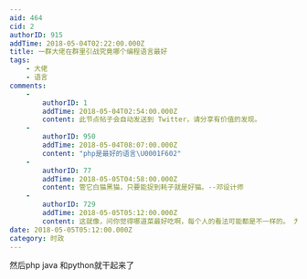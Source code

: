 ```yaml
---
aid: 464
cid: 2
authorID: 915
addTime: 2018-05-04T02:22:00.000Z
title: 一群大佬在群里引战究竟哪个编程语言最好
tags:
    - 大佬
    - 语言
comments:
    -
        authorID: 1
        addTime: 2018-05-04T02:54:00.000Z
        content: 此节点帖子会自动发送到 Twitter，请分享有价值的发现。
    -
        authorID: 950
        addTime: 2018-05-04T08:07:00.000Z
        content: "php是最好的语言\U0001F602"
    -
        authorID: 77
        addTime: 2018-05-05T04:58:00.000Z
        content: 管它白猫黑猫，只要能捉到耗子就是好猫。--邓设计师
    -
        authorID: 729
        addTime: 2018-05-05T05:12:00.000Z
        content: 这就像，问你觉得哪道菜最好吃啊，每个人的看法可能都是不一样的。 为这个争吵真是没有必要
date: 2018-05-05T05:12:00.000Z
category: 时政
---
```


然后php java 和python就干起来了
